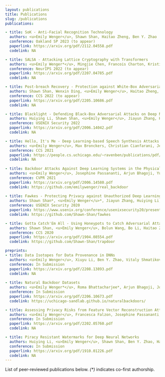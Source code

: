 ```yaml
---
layout: publications
title: Publications
slug: /publications
publications:

- title: SoK - Anti-Facial Recognition Technology
  authors: <u>Emily Wenger</u>, Shawn Shan, Haitao Zheng, Ben Y. Zhao
  conference: Oakland SP 2023 (to appear)
  paperlink: https://arxiv.org/pdf/2112.04558.pdf
  codelink: NA

- title: SALSA - Attacking Lattice Cryptography with Transformers
  authors: <u>Emily Wenger*</u>, Mingjie Chen, Francois Charton, Kristin Lauter
  conference: NeurIPS 2022 (to appear)
  paperlink: https://arxiv.org/pdf/2207.04785.pdf
  codelink: NA

- title: Post-breach Recovery - Protection against White-Box Adversarial Examples for Leaked DNN Models
  authors: Shawn Shan, Wenxin Ding, <u>Emily Wenger</u>, Haitao Zheng, Ben Y. Zhao
  conference: CCS 2022 (to appear)
  paperlink: https://arxiv.org/pdf/2205.10686.pdf
  codelink: NA

- title: Blacklight - Defending Black-Box Adversarial Attacks on Deep Neural Networks
  authors: Huiying Li, Shawn Shan, <u>Emily Wenger</u>, Jiayun Zhang, Haitao Zheng, Ben Y. Zhao
  conference: USENIX Security 2022
  paperlink: https://arxiv.org/pdf/2006.14042.pdf
  codelink: NA

- title: Hello, It's Me - Deep Learning-based Speech Synthesis Attacks in the Real World
  authors: <u>Emily Wenger</u>, Max Bronckers, Christian Cianfarani, Jenna Cryan, Angela Sha, Haitao Zheng, Ben Zhao
  conference: CCS 2021
  paperlink: https://people.cs.uchicago.edu/~ravenben/publications/pdf/voiceml-ccs21.pdf
  codelink: NA
  
- title: Backdoor Attacks Against Deep Learning Systems in the Physical World
  authors: <u>Emily Wenger</u>, Josephine Passananti, Arjun Bhagoji, Yuanshun Yao, Haitao Zheng, Ben Y. Zhao
  conference: CVPR 2021
  paperlink: https://arxiv.org/pdf/2006.14580.pdf
  codelink: https://github.com/emilywenger/real_backdoor
  
- title: Fawkes - Protecting Privacy against Unauthorized Deep Learning Models
  authors: Shawn Shan*, <u>Emily Wenger</u>*, Jiayun Zhang, Huiying Li, Haitao Zheng, Ben Y. Zhao
  conference: USENIX Security 2020
  paperlink: https://www.usenix.org/conference/usenixsecurity20/presentation/shan
  codelink: https://github.com/Shawn-Shan/fawkes

- title: Gotta Catch'Em All - Using Honeypots to Catch Adversarial Attacks on Neural Networks
  authors: Shawn Shan, <u>Emily Wenger</u>, Bolun Wang, Bo Li, Haitao Zheng, Ben Y. Zhao
  conference: CCS 2020
  paperlink: https://arxiv.org/pdf/1904.08554.pdf
  codelink: https://github.com/Shawn-Shan/trapdoor

preprints:
- title: Data Isotopes for Data Provenance in DNNs
  authors: <u>Emily Wenger</u>, Xiuyu Li, Ben Y. Zhao, Vitaly Shmatikov
  conference: In Submission
  paperlink: https://arxiv.org/pdf/2208.13893.pdf
  codelink: NA
  
- title: Natural Backdoor Datasets
  authors: <u>Emily Wenger*</u>, Roma Bhattacharjee*, Arjun Bhagoji, Josephine Passananti, Emilio Andere, Haitao Zheng, Ben Y. Zhao
  conference: In Submission
  paperlink: https://arxiv.org/pdf/2206.10673.pdf
  codelink: https://uchicago-sandlab.github.io/naturalbackdoors/

- title: Assessing Privacy Risks from Feature Vector Reconstruction Attacks
  authors: <u>Emily Wenger</u>, Francesca Falzon, Josephine Passananti, Haitao Zheng, Ben Y. Zhao
  conference: In Submission
  paperlink: https://arxiv.org/pdf/2202.05760.pdf
  codelink: NA

- title: Piracy Resistant Watermarks for Deep Neural Networks
  authors: Huiying Li, <u>Emily Wenger</u>, Shawn Shan, Ben Y. Zhao, Haitao Zheng
  conference: In Submission
  paperlink: https://arxiv.org/pdf/1910.01226.pdf
  codelink: NA
---
```


List of peer-reviewed publications below. <em>(*)</em> indicates co-first authorship.
<br />
